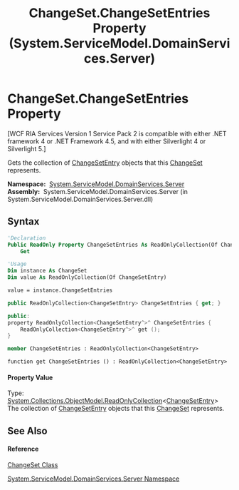 ﻿---
title: ChangeSet.ChangeSetEntries Property  (System.ServiceModel.DomainServices.Server)
TOCTitle: ChangeSetEntries Property
ms:assetid: P:System.ServiceModel.DomainServices.Server.ChangeSet.ChangeSetEntries
ms:mtpsurl: https://msdn.microsoft.com/en-us/library/system.servicemodel.domainservices.server.changeset.changesetentries(v=VS.91)
ms:contentKeyID: 28754640
ms.date: 01/27/2012
mtps_version: v=VS.91
f1_keywords:
- System.ServiceModel.DomainServices.Server.ChangeSet.ChangeSetEntries
- System.ServiceModel.DomainServices.Server.ChangeSet.get_ChangeSetEntries
dev_langs:
- CSharp
- JScript
- VB
- FSharp
- c++
api_location:
- System.ServiceModel.DomainServices.Server.dll
api_name:
- System.ServiceModel.DomainServices.Server.ChangeSet.ChangeSetEntries
- System.ServiceModel.DomainServices.Server.ChangeSet.get_ChangeSetEntries
api_type:
- Managed
topic_type:
- apiref
- kbSyntax
product_family_name: VS
ROBOTS: INDEX,FOLLOW
---

# ChangeSet.ChangeSetEntries Property

\[WCF RIA Services Version 1 Service Pack 2 is compatible with either .NET framework 4 or .NET Framework 4.5, and with either Silverlight 4 or Silverlight 5.\]

Gets the collection of [ChangeSetEntry](ff422139\(v=vs.91\).md) objects that this [ChangeSet](ff422535\(v=vs.91\).md) represents.

**Namespace:**  [System.ServiceModel.DomainServices.Server](ff423220\(v=vs.91\).md)  
**Assembly:**  System.ServiceModel.DomainServices.Server (in System.ServiceModel.DomainServices.Server.dll)

## Syntax

``` vb
'Declaration
Public ReadOnly Property ChangeSetEntries As ReadOnlyCollection(Of ChangeSetEntry)
    Get
```

``` vb
'Usage
Dim instance As ChangeSet
Dim value As ReadOnlyCollection(Of ChangeSetEntry)

value = instance.ChangeSetEntries
```

``` csharp
public ReadOnlyCollection<ChangeSetEntry> ChangeSetEntries { get; }
```

``` c++
public:
property ReadOnlyCollection<ChangeSetEntry^>^ ChangeSetEntries {
    ReadOnlyCollection<ChangeSetEntry^>^ get ();
}
```

``` fsharp
member ChangeSetEntries : ReadOnlyCollection<ChangeSetEntry>
```

``` jscript
function get ChangeSetEntries () : ReadOnlyCollection<ChangeSetEntry>
```

#### Property Value

Type: [System.Collections.ObjectModel.ReadOnlyCollection](https://msdn.microsoft.com/en-us/library/ms132474)\<[ChangeSetEntry](ff422139\(v=vs.91\).md)\>  
The collection of [ChangeSetEntry](ff422139\(v=vs.91\).md) objects that this [ChangeSet](ff422535\(v=vs.91\).md) represents.  

## See Also

#### Reference

[ChangeSet Class](ff422535\(v=vs.91\).md)

[System.ServiceModel.DomainServices.Server Namespace](ff423220\(v=vs.91\).md)

